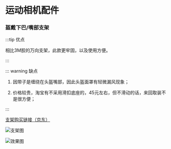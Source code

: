 # 运动相机配件

### 盔戴下巴/嘴部支架

:::tip 优点

相比3M胶的万向支架，此款更牢固，以及使用方便。

:::

::: warning 缺点

1. 因带子是缠绕在头盔嘴部，因此头盔面罩有轻微漏风现象；

2. 价格较贵，淘宝有不采用滑扣底座的，45元左右，但不滑动的话，来回取装不是很方便；

:::


[支架购买链接（京东）](https://item.jd.com/100002416203.html)

![支架图](https://cdn.jsdelivr.net/gh/EngrZhou/MoYouClubPic@master/2021/20210401155336.jpg)

![效果图](https://cdn.jsdelivr.net/gh/EngrZhou/MoYouClubPic@master/2021/20210401155351.jpg)
